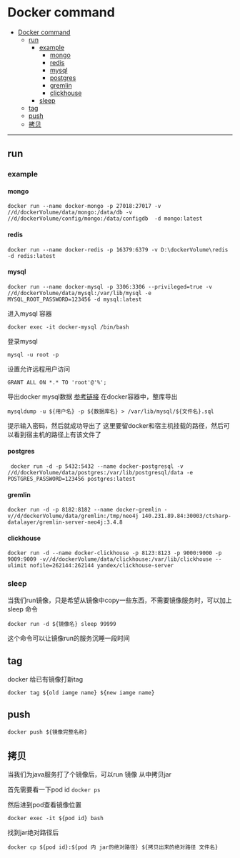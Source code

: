 # Docker command

- [Docker command](#docker-command)
  - [run](#run)
    - [example](#example)
      - [mongo](#mongo)
      - [redis](#redis)
      - [mysql](#mysql)
      - [postgres](#postgres)
      - [gremlin](#gremlin)
      - [clickhouse](#clickhouse)
    - [sleep](#sleep)
  - [tag](#tag)
  - [push](#push)
  - [拷贝](#拷贝)

---

## run

### example

#### mongo

```shell
docker run --name docker-mongo -p 27018:27017 -v //d/dockerVolume/data/mongo:/data/db -v //d/dockerVolume/config/mongo:/data/configdb  -d mongo:latest 
```

#### redis

```shell
docker run --name docker-redis -p 16379:6379 -v D:\dockerVolume\redis  -d redis:latest
```

#### mysql

```shell
docker run --name docker-mysql -p 3306:3306 --privileged=true -v //d/dockerVolume/data/mysql:/var/lib/mysql -e MYSQL_ROOT_PASSWORD=123456 -d mysql:latest
```

进入mysql 容器

```shell
docker exec -it docker-mysql /bin/bash
```

登录mysql

```shell
mysql -u root -p
```

设置允许远程用户访问

```shell
GRANT ALL ON *.* TO 'root'@'%';
```

导出docker mysql数据
[参考链接](https://blog.csdn.net/qq_33326449/article/details/86478766)
在docker容器中，整库导出

```shell
mysqldump -u ${用户名} -p ${数据库名} > /var/lib/mysql/${文件名}.sql
```

提示输入密码，然后就成功导出了
这里要留docker和宿主机挂载的路径，然后可以看到宿主机的路径上有该文件了

#### postgres

```shell
 docker run -d -p 5432:5432 --name docker-postgresql -v //d/dockerVolume/data/postgres:/var/lib/postgresql/data -e POSTGRES_PASSWORD=123456 postgres:latest
```

#### gremlin

```shell
docker run -d -p 8182:8182 --name docker-gremlin -v//d/dockerVolume/data/gremlin:/tmp/neo4j 140.231.89.84:30003/ctsharp-datalayer/gremlin-server-neo4j:3.4.8
```

#### clickhouse

```shell
docker run -d --name docker-clickhouse -p 8123:8123 -p 9000:9000 -p 9009:9009 -v//d/dockerVolume/data/clickhouse:/var/lib/clickhouse --ulimit nofile=262144:262144 yandex/clickhouse-server
```

### sleep

当我们run镜像，只是希望从镜像中copy一些东西，不需要镜像服务时，可以加上sleep 命令

```shell
docker run -d ${镜像名} sleep 99999
```

这个命令可以让镜像run的服务沉睡一段时间

## tag

docker 给已有镜像打新tag

```shell
docker tag ${old iamge name} ${new iamge name}
```

## push

```shell
docker push ${镜像完整名称}
```

## 拷贝

当我们为java服务打了个镜像后，可以run 镜像 从中拷贝jar

首先需要看一下pod id `docker ps`

然后进到pod查看镜像位置

```shell
docker exec -it ${pod id} bash
```

找到jar绝对路径后

```shell
docker cp ${pod id}:${pod 内 jar的绝对路径} ${拷贝出来的绝对路径 文件名}
```